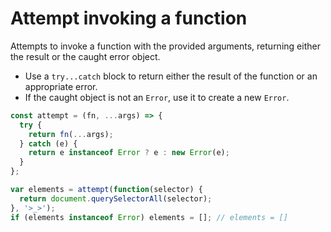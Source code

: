 # Attempt invoking a function

Attempts to invoke a function with the provided arguments, returning either the result or the caught error object.

* Use a `try...catch` block to return either the result of the function or an appropriate error.
* If the caught object is not an `Error`, use it to create a new `Error`.

```js
const attempt = (fn, ...args) => {
  try {
    return fn(...args);
  } catch (e) {
    return e instanceof Error ? e : new Error(e);
  }
};
```

```js
var elements = attempt(function(selector) {
  return document.querySelectorAll(selector);
}, '>_>');
if (elements instanceof Error) elements = []; // elements = []
```
